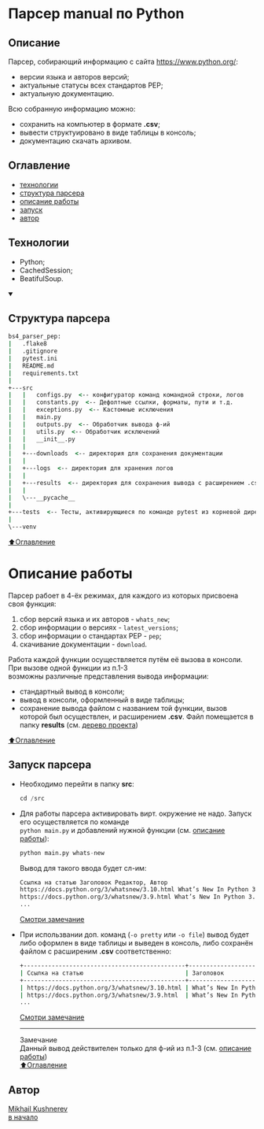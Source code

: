 # Парсер manual по Python

## Описание

Парсер, собирающий информацию с сайта https://www.python.org/:
- версии языка и авторов версий;
- актуальные статусы всех стандартов PEP;
- актуальную документацию.

Всю собранную информацию можно:
- сохранить на компьютер в формате **.csv**;
- вывести структуировано в виде таблицы в консоль;
- документацию скачать архивом.

## Оглавление
- [технологии](#технологии)
- <a href="#t1"> структура парсера </a>
- [описание работы](#описание-работы)
- [запуск](#запуск-парсера)
- [автор](#автор)

## Технологии
- Python;
- CachedSession;
- BeatifulSoup.

<details open>
  <summary>
    <h2 id="t1"> Структура парсера </h2>
  </summary>

```cmd
bs4_parser_pep:
|   .flake8
|   .gitignore
|   pytest.ini
|   README.md
|   requirements.txt
|
+---src
|   |   configs.py  <-- конфигуратор команд командной строки, логов
|   |   constants.py  <-- Дефолтные ссылки, форматы, пути и т.д.
|   |   exceptions.py  <-- Кастомные исключения
|   |   main.py
|   |   outputs.py  <-- Обработчик вывода ф-ий
|   |   utils.py  <-- Обработчик исключений
|   |   __init__.py
|   |   
|   +---downloads  <-- директория для сохранения документации
|   |
|   +---logs  <-- директория для хранения логов
|   |
|   +---results  <-- директория для сохранения вывода с расширением .csv
|   |
|   \---__pycache__
|
+---tests  <-- Тесты, активирующиеся по команде pytest из корневой директории
|
\---venv

```

</details>

[⬆️Оглавление](#оглавление)

# Описание работы

Парсер рабоет в 4-ёх режимах, для каждого из которых присвоена своя функция:
1. сбор версий языка и их авторов - `whats_new`;
2. сбор информации о версиях - `latest_versions`;
3. сбор информации о стандартах PEP - `pep`;
4. скачивание документации - `download`.

Работа каждой функции осуществляется путём её вызова в консоли. При вызове  одной функции из п.1-3  
возможны различные представления вывода информации:
- стандартный вывод в консоли; 
- вывод в консоли, оформленный в виде таблицы;
- сохранение вывода файлом с названием той функции, вызов которой был осуществлен, и расширением **.csv**.
Файл помещается в папку **results** (см. <a href="#t1">дерево проекта</a>)

[⬆️Оглавление](#оглавление)

## Запуск парсера

- Необходимо перейти в папку **src**:
    ```python
    cd /src
    ```
- Для работы парсера активировать вирт. окружение не надо. Запуск его осуществляется по команде  
`python main.py` и добавлений нужной функции (см. [описание работы](#описание-работы)):
    ```python
    python main.py whats-new
    ```
    Вывод для такого ввода будет сл-им:
    ```cmd
    Ссылка на статью Заголовок Редактор, Автор
    https://docs.python.org/3/whatsnew/3.10.html What’s New In Python 3.10¶  Release 3.10.5  Date July 25, 2022  Editor Pablo Galindo Salgado
    https://docs.python.org/3/whatsnew/3.9.html What’s New In Python 3.9¶  Release 3.10.5  Date July 25, 2022  Editor Łukasz Langa
    ...
    ```
    <a href="#t2">Смотри замечание</a>

- При использвании доп. команд (`-o pretty` или `-o file`) вывод будет либо оформлен в виде таблицы и
выведен в консоль, либо сохранён файлом с расширеним **.csv** соответственно:
    ```cmd
    +----------------------------------------------+----------------------------+-----------------------------------------------------------------------------------------------------------------+
    | Ссылка на статью                             | Заголовок                  | Редактор, Автор                                                                                                 |
    +----------------------------------------------+----------------------------+-----------------------------------------------------------------------------------------------------------------+
    | https://docs.python.org/3/whatsnew/3.10.html | What’s New In Python 3.10¶ |  Release 3.10.5  Date July 25, 2022  Editor Pablo Galindo Salgado                                               |
    | https://docs.python.org/3/whatsnew/3.9.html  | What’s New In Python 3.9¶  |  Release 3.10.5  Date July 25, 2022  Editor Łukasz Langa                                                        |
    ...
    ```
    <a href="#t2">Смотри замечание</a>  
    <hr>  

    <a id="t2">Замечание</a>  
    Данный вывод действителен только для ф-ий из п.1-3 (см. [описание работы](#описание-работы))  
    [⬆️Оглавление](#оглавление)


## Автор

[Mikhail Kushnerev](https://github.com/Mikhail-Kushnerev)  
[в начало](#парсер-manual-по-python)